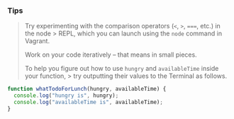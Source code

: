 ### Tips

> Try experimenting with the comparison operators (`<`, `>`, `===`, etc.) in the node > REPL, which you can launch using the `node` command in Vagrant.
>
> Work on your code iteratively – that means in small pieces.
>
> To help you figure out how to use `hungry` and `availableTime` inside your function, > try outputting their values to the Terminal as follows.

```javascript
function whatTodoForLunch(hungry, availableTime) {
  console.log("hungry is", hungry);
  console.log("availableTime is", availableTime);
}
```
